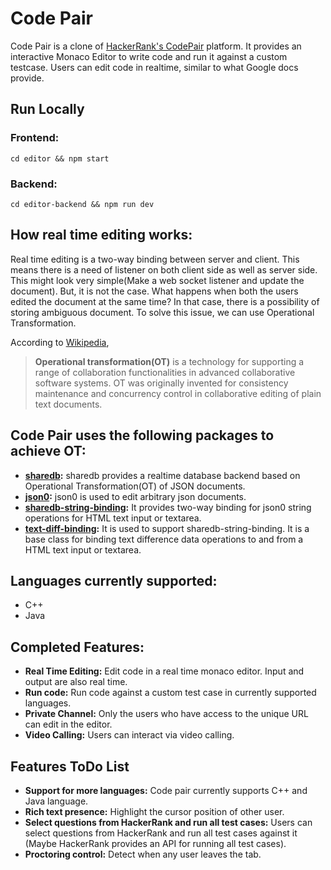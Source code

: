 # Code Pair
Code Pair is a clone of [HackerRank's CodePair](https://www.hackerrank.com/products/codepair/) platform. It provides an interactive Monaco Editor to write code and run it against a custom testcase. Users can edit code in realtime, similar to what Google docs provide.

## Run Locally
### Frontend:
`cd editor && npm start`
### Backend:
`cd editor-backend && npm run dev`

## How real time editing works:
Real time editing is a two-way binding between server and client. This means there is a need of listener on both client side as well as server side. This might look very simple(Make a web socket listener and update the document). But, it is not the case. What happens when both the users edited the document at the same time? In that case, there is a possibility of storing ambiguous document. To solve this issue, we can use Operational Transformation.

According to [Wikipedia](https://en.wikipedia.org/wiki/Operational_transformation),
> **Operational transformation(OT)** is a technology for supporting a range of
> collaboration functionalities in advanced collaborative software systems. 
> OT was originally invented for consistency maintenance and concurrency control in collaborative editing of plain text documents.

## Code Pair uses the following packages to achieve OT: 
   - **[sharedb](https://github.com/share/sharedb):** sharedb provides a realtime database backend based on Operational Transformation(OT) of JSON documents.
   - **[json0](https://github.com/ottypes/json0):** json0 is used to edit arbitrary json documents.
   - **[sharedb-string-binding](https://github.com/share/sharedb-string-binding):** It provides two-way binding for json0 string operations for HTML text input or textarea.
   - **[text-diff-binding](https://github.com/share/text-diff-binding):** It is used to support sharedb-string-binding. It is a base class for binding text difference data operations to and from a HTML text input or textarea.

## Languages currently supported:
   - C++
   - Java

## Completed Features:
   - **Real Time Editing:** Edit code in a real time monaco editor. Input and output are also real time.
   - **Run code:** Run code against a custom test case in currently supported languages.
   - **Private Channel:** Only the users who have access to the unique URL can edit in the editor.
   - **Video Calling:** Users can interact via video calling.

## Features ToDo List 
   - **Support for more languages:** Code pair currently supports C++ and Java language.
   - **Rich text presence:** Highlight the cursor position of other user.
   - **Select questions from HackerRank and run all test cases:** Users can select questions from HackerRank and run all test cases against it (Maybe HackerRank provides an API for running all test cases).
   - **Proctoring control:** Detect when any user leaves the tab.
   